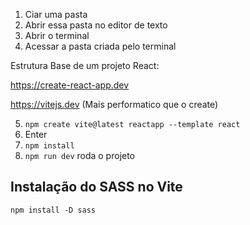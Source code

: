 1. Ciar uma pasta
2. Abrir essa pasta no editor de texto
3. Abrir o terminal
4. Acessar a pasta criada pelo terminal

Estrutura Base de um projeto React:

https://create-react-app.dev

https://vitejs.dev (Mais performatico que o create)

5. `npm create vite@latest reactapp --template react`
6. Enter
7. `npm install`
8. `npm run dev` roda o projeto

## **Instalação do SASS no Vite**

`npm install -D sass`